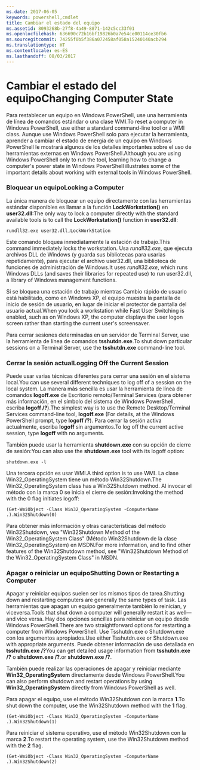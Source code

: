 ```yaml
---
ms.date: 2017-06-05
keywords: powershell,cmdlet
title: Cambiar el estado del equipo
ms.assetid: 8093268b-27f8-4a49-8871-142c5cc33f01
ms.openlocfilehash: 636690c72b16bf19826b0a7e54ce00114ce30fb6
ms.sourcegitcommit: 74255f0b5f386a072458af058a15240140acb294
ms.translationtype: HT
ms.contentlocale: es-ES
ms.lasthandoff: 08/03/2017
---
```

# <a name="changing-computer-state"></a><span data-ttu-id="1d535-103">Cambiar el estado del equipo</span><span class="sxs-lookup"><span data-stu-id="1d535-103">Changing Computer State</span></span>
<span data-ttu-id="1d535-104">Para restablecer un equipo en Windows PowerShell, use una herramienta de línea de comandos estándar o una clase WMI.</span><span class="sxs-lookup"><span data-stu-id="1d535-104">To reset a computer in Windows PowerShell, use either a standard command-line tool or a WMI class.</span></span> <span data-ttu-id="1d535-105">Aunque use Windows PowerShell solo para ejecutar la herramienta, aprender a cambiar el estado de energía de un equipo en Windows PowerShell le mostrará algunos de los detalles importantes sobre el uso de herramientas externas en Windows PowerShell.</span><span class="sxs-lookup"><span data-stu-id="1d535-105">Although you are using Windows PowerShell only to run the tool, learning how to change a computer's power state in Windows PowerShell illustrates some of the important details about working with external tools in Windows PowerShell.</span></span>

### <a name="locking-a-computer"></a><span data-ttu-id="1d535-106">Bloquear un equipo</span><span class="sxs-lookup"><span data-stu-id="1d535-106">Locking a Computer</span></span>
<span data-ttu-id="1d535-107">La única manera de bloquear un equipo directamente con las herramientas estándar disponibles es llamar a la función **LockWorkstation()** en **user32.dll**:</span><span class="sxs-lookup"><span data-stu-id="1d535-107">The only way to lock a computer directly with the standard available tools is to call the **LockWorkstation()** function in **user32.dll**:</span></span>

```
rundll32.exe user32.dll,LockWorkStation
```

<span data-ttu-id="1d535-108">Este comando bloquea inmediatamente la estación de trabajo.</span><span class="sxs-lookup"><span data-stu-id="1d535-108">This command immediately locks the workstation.</span></span> <span data-ttu-id="1d535-109">Usa *rundll32.exe*, que ejecuta archivos DLL de Windows (y guarda sus bibliotecas para usarlas repetidamente), para ejecutar el archivo user32.dll, una biblioteca de funciones de administración de Windows.</span><span class="sxs-lookup"><span data-stu-id="1d535-109">It uses *rundll32.exe*, which runs Windows DLLs (and saves their libraries for repeated use) to run user32.dll, a library of Windows management functions.</span></span>

<span data-ttu-id="1d535-110">Si se bloquea una estación de trabajo mientras Cambio rápido de usuario está habilitado, como en Windows XP, el equipo muestra la pantalla de inicio de sesión de usuario, en lugar de iniciar el protector de pantalla del usuario actual.</span><span class="sxs-lookup"><span data-stu-id="1d535-110">When you lock a workstation while Fast User Switching is enabled, such as on Windows XP, the computer displays the user logon screen rather than starting the current user's screensaver.</span></span>

<span data-ttu-id="1d535-111">Para cerrar sesiones determinadas en un servidor de Terminal Server, use la herramienta de línea de comandos **tsshutdn.exe**.</span><span class="sxs-lookup"><span data-stu-id="1d535-111">To shut down particular sessions on a Terminal Server, use the **tsshutdn.exe** command-line tool.</span></span>

### <a name="logging-off-the-current-session"></a><span data-ttu-id="1d535-112">Cerrar la sesión actual</span><span class="sxs-lookup"><span data-stu-id="1d535-112">Logging Off the Current Session</span></span>
<span data-ttu-id="1d535-113">Puede usar varias técnicas diferentes para cerrar una sesión en el sistema local.</span><span class="sxs-lookup"><span data-stu-id="1d535-113">You can use several different techniques to log off of a session on the local system.</span></span> <span data-ttu-id="1d535-114">La manera más sencilla es usar la herramienta de línea de comandos **logoff.exe** de Escritorio remoto/Terminal Services (para obtener más información, en el símbolo del sistema de Windows PowerShell, escriba **logoff /?**).</span><span class="sxs-lookup"><span data-stu-id="1d535-114">The simplest way is to use the Remote Desktop/Terminal Services command-line tool, **logoff.exe** (For details, at the Windows PowerShell prompt, type **logoff /?**).</span></span> <span data-ttu-id="1d535-115">Para cerrar la sesión activa actualmente, escriba **logoff** sin argumentos.</span><span class="sxs-lookup"><span data-stu-id="1d535-115">To log off the current active session, type **logoff** with no arguments.</span></span>

<span data-ttu-id="1d535-116">También puede usar la herramienta **shutdown.exe** con su opción de cierre de sesión:</span><span class="sxs-lookup"><span data-stu-id="1d535-116">You can also use the **shutdown.exe** tool with its logoff option:</span></span>

```
shutdown.exe -l
```

<span data-ttu-id="1d535-117">Una tercera opción es usar WMI.</span><span class="sxs-lookup"><span data-stu-id="1d535-117">A third option is to use WMI.</span></span> <span data-ttu-id="1d535-118">La clase Win32_OperatingSystem tiene un método Win32Shutdown.</span><span class="sxs-lookup"><span data-stu-id="1d535-118">The Win32_OperatingSystem class has a Win32Shutdown method.</span></span> <span data-ttu-id="1d535-119">Al invocar el método con la marca 0 se inicia el cierre de sesión:</span><span class="sxs-lookup"><span data-stu-id="1d535-119">Invoking the method with the 0 flag initiates logoff:</span></span>

```
(Get-WmiObject -Class Win32_OperatingSystem -ComputerName .).Win32Shutdown(0)
```

<span data-ttu-id="1d535-120">Para obtener más información y otras características del método Win32Shutdown, vea "Win32Shutdown Method of the Win32_OperatingSystem Class" (Método Win32Shutdown de la clase Win32_OperatingSystem) en MSDN.</span><span class="sxs-lookup"><span data-stu-id="1d535-120">For more information, and to find other features of the Win32Shutdown method, see "Win32Shutdown Method of the Win32_OperatingSystem Class" in MSDN.</span></span>

### <a name="shutting-down-or-restarting-a-computer"></a><span data-ttu-id="1d535-121">Apagar o reiniciar un equipo</span><span class="sxs-lookup"><span data-stu-id="1d535-121">Shutting Down or Restarting a Computer</span></span>
<span data-ttu-id="1d535-122">Apagar y reiniciar equipos suelen ser los mismos tipos de tarea.</span><span class="sxs-lookup"><span data-stu-id="1d535-122">Shutting down and restarting computers are generally the same types of task.</span></span> <span data-ttu-id="1d535-123">Las herramientas que apagan un equipo generalmente también lo reinician, y viceversa.</span><span class="sxs-lookup"><span data-stu-id="1d535-123">Tools that shut down a computer will generally restart it as well—and vice versa.</span></span> <span data-ttu-id="1d535-124">Hay dos opciones sencillas para reiniciar un equipo desde Windows PowerShell.</span><span class="sxs-lookup"><span data-stu-id="1d535-124">There are two straightforward options for restarting a computer from Windows PowerShell.</span></span> <span data-ttu-id="1d535-125">Use Tsshutdn.exe o Shutdown.exe con los argumentos apropiados.</span><span class="sxs-lookup"><span data-stu-id="1d535-125">Use either Tsshutdn.exe or Shutdown.exe with appropriate arguments.</span></span> <span data-ttu-id="1d535-126">Puede obtener información de uso detallada en **tsshutdn.exe /?**</span><span class="sxs-lookup"><span data-stu-id="1d535-126">You can get detailed usage information from **tsshutdn.exe /?**</span></span> <span data-ttu-id="1d535-127">o **shutdown.exe /?**.</span><span class="sxs-lookup"><span data-stu-id="1d535-127">or **shutdown.exe /?**.</span></span>

<span data-ttu-id="1d535-128">También puede realizar las operaciones de apagar y reiniciar mediante **Win32_OperatingSystem** directamente desde Windows PowerShell.</span><span class="sxs-lookup"><span data-stu-id="1d535-128">You can also perform shutdown and restart operations by using **Win32_OperatingSystem** directly from Windows PowerShell as well.</span></span>

<span data-ttu-id="1d535-129">Para apagar el equipo, use el método Win32Shutdown con la marca **1**.</span><span class="sxs-lookup"><span data-stu-id="1d535-129">To shut down the computer, use the Win32Shutdown method with the **1** flag.</span></span>

```
(Get-WmiObject -Class Win32_OperatingSystem -ComputerName .).Win32Shutdown(1)
```

<span data-ttu-id="1d535-130">Para reiniciar el sistema operativo, use el método Win32Shutdown con la marca **2**.</span><span class="sxs-lookup"><span data-stu-id="1d535-130">To restart the operating system, use the Win32Shutdown method with the **2** flag.</span></span>

```
(Get-WmiObject -Class Win32_OperatingSystem -ComputerName .).Win32Shutdown(2)
```

